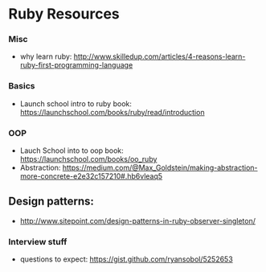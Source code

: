 # Ruby Resources



### Misc
* why learn ruby: http://www.skilledup.com/articles/4-reasons-learn-ruby-first-programming-language

### Basics

* Launch school intro to ruby book: https://launchschool.com/books/ruby/read/introduction


### OOP

* Lauch School into to oop book: https://launchschool.com/books/oo_ruby
* Abstraction: https://medium.com/@Max_Goldstein/making-abstraction-more-concrete-e2e32c157210#.hb6vleaq5




## Design patterns:

* http://www.sitepoint.com/design-patterns-in-ruby-observer-singleton/



### Interview stuff

* questions to expect: https://gist.github.com/ryansobol/5252653
